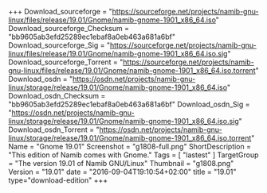 +++
Download_sourceforge = "https://sourceforge.net/projects/namib-gnu-linux/files/release/19.01/Gnome/namib-gnome-1901_x86_64.iso"
Download_sourceforge_Checksum = "bb9605ab3efd25289ec1ebaf8a0eb463a681a6bf"
Download_sourceforge_Sig = "https://sourceforge.net/projects/namib-gnu-linux/files/release/19.01/Gnome/namib-gnome-1901_x86_64.iso.sig"
Download_sourceforge_Torrent = "https://sourceforge.net/projects/namib-gnu-linux/files/release/19.01/Gnome/namib-gnome-1901_x86_64.iso.torrent"
Download_osdn = "https://osdn.net/projects/namib-gnu-linux/storage/release/19.01/Gnome/namib-gnome-1901_x86_64.iso"
Download_osdn_Checksum = "bb9605ab3efd25289ec1ebaf8a0eb463a681a6bf"
Download_osdn_Sig = "https://osdn.net/projects/namib-gnu-linux/storage/release/19.01/Gnome/namib-gnome-1901_x86_64.iso.sig"
Download_osdn_Torrent = "https://osdn.net/projects/namib-gnu-linux/storage/release/19.01/Gnome/namib-gnome-1901_x86_64.iso.torrent"
Name = "Gnome 19.01"
Screenshot = "g1808-full.png"
ShortDescription = "This edition of Namib comes with Gnome."
Tags = [ "lastest" ]
TargetGroup = "The version 19.01 of Namib GNU/Linux"
Thumbnail = "g1808.png"
Version = "19.01"
date = "2016-09-04T19:10:54+02:00"
title = "19.01"
type="download-edition"
+++
